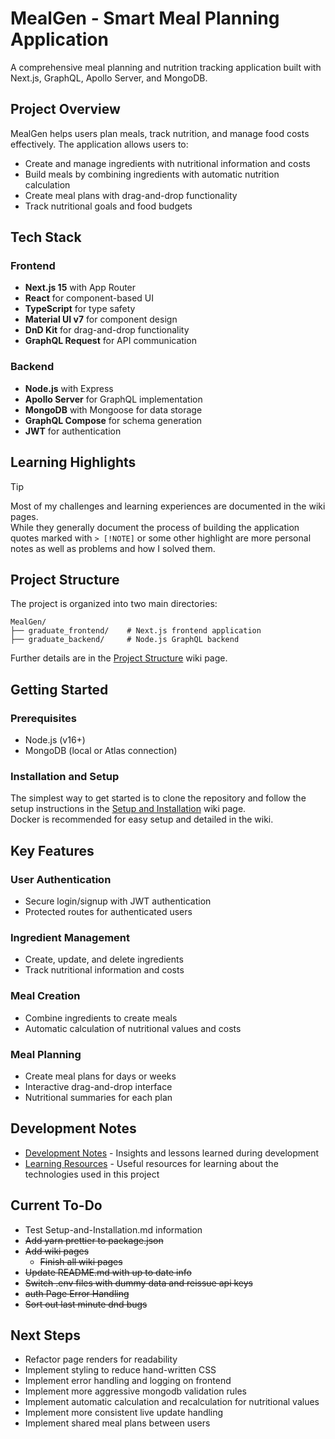 # MealGen - Smart Meal Planning Application

A comprehensive meal planning and nutrition tracking application built with Next.js, GraphQL, Apollo Server, and MongoDB.

## Project Overview

MealGen helps users plan meals, track nutrition, and manage food costs effectively. The application allows users to:

- Create and manage ingredients with nutritional information and costs
- Build meals by combining ingredients with automatic nutrition calculation
- Create meal plans with drag-and-drop functionality
- Track nutritional goals and food budgets

## Tech Stack

### Frontend
- **Next.js 15** with App Router
- **React** for component-based UI
- **TypeScript** for type safety
- **Material UI v7** for component design
- **DnD Kit** for drag-and-drop functionality
- **GraphQL Request** for API communication

### Backend
- **Node.js** with Express
- **Apollo Server** for GraphQL implementation
- **MongoDB** with Mongoose for data storage
- **GraphQL Compose** for schema generation
- **JWT** for authentication

## Learning Highlights

> [!TIP]
> Most of my challenges and learning experiences are documented in the wiki pages. \
> While they generally document the process of building the application quotes marked with `> [!NOTE]` or some other highlight are more personal notes as well as problems and how I solved them.

## Project Structure

The project is organized into two main directories:

```
MealGen/
├── graduate_frontend/    # Next.js frontend application
├── graduate_backend/     # Node.js GraphQL backend
```

Further details are in the [Project Structure](https://github.com/PhantomOffKanagawa/MealGen/wiki/Project-Structure) wiki page.

## Getting Started

### Prerequisites

- Node.js (v16+)
- MongoDB (local or Atlas connection)

### Installation and Setup

The simplest way to get started is to clone the repository and follow the setup instructions in the [Setup and Installation](https://github.com/PhantomOffKanagawa/MealGen/wiki/Setup-and-Installation) wiki page. \
Docker is recommended for easy setup and detailed in the wiki.

## Key Features

### User Authentication
- Secure login/signup with JWT authentication
- Protected routes for authenticated users

### Ingredient Management
- Create, update, and delete ingredients
- Track nutritional information and costs

### Meal Creation
- Combine ingredients to create meals
- Automatic calculation of nutritional values and costs

### Meal Planning
- Create meal plans for days or weeks
- Interactive drag-and-drop interface
- Nutritional summaries for each plan

## Development Notes

- [Development Notes](https://github.com/PhantomOffKanagawa/MealGen/wiki/Development-Notes) - Insights and lessons learned during development
- [Learning Resources](https://github.com/PhantomOffKanagawa/MealGen/wiki/Learning-Resources) - Useful resources for learning about the technologies used in this project

## Current To-Do
- Test Setup-and-Installation.md information
- ~~Add yarn prettier to package.json~~
- ~~Add wiki pages~~
   - ~~Finish all wiki pages~~
- ~~Update README.md with up to date info~~
- ~~Switch .env files with dummy data and reissue api keys~~
- ~~auth Page Error Handling~~
- ~~Sort out last minute dnd bugs~~

## Next Steps

- Refactor page renders for readability
- Implement styling to reduce hand-written CSS
- Implement error handling and logging on frontend
- Implement more aggressive mongodb validation rules
- Implement automatic calculation and recalculation for nutritional values
- Implement more consistent live update handling
- Implement shared meal plans between users